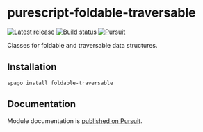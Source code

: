 # purescript-foldable-traversable

[![Latest release](http://img.shields.io/github/release/purescript/purescript-foldable-traversable.svg)](https://github.com/purescript/purescript-foldable-traversable/releases)
[![Build status](https://github.com/purescript/purescript-foldable-traversable/workflows/CI/badge.svg?branch=master)](https://github.com/purescript/purescript-foldable-traversable/actions?query=workflow%3ACI+branch%3Amaster)
[![Pursuit](https://pursuit.purescript.org/packages/purescript-foldable-traversable/badge)](https://pursuit.purescript.org/packages/purescript-foldable-traversable)

Classes for foldable and traversable data structures.

## Installation

```
spago install foldable-traversable
```

## Documentation

Module documentation is [published on Pursuit](http://pursuit.purescript.org/packages/purescript-foldable-traversable).
